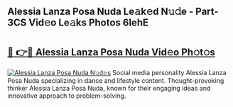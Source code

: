 ## Alessia Lanza Posa Nuda Le𝚊k𝚎d N𝚞𝚍e - Part-3CS Vid𝚎o Le𝚊ks Photos 6lehE

# <h2><a href="http://fbbdhx.evod.top/?m=Alessia+Lanza+Posa+Nuda">🔗 👉🔴 Alessia Lanza Posa Nuda Vid𝚎o Ph𝚘t𝚘s</a></h2>

[![Alessia Lanza Posa Nuda N𝚞d𝚎s](https://i.imgur.com/8V9OHl7.gif)](http://fbbdhx.evod.top/?m=Alessia+Lanza+Posa+Nuda)
Social media personality Alessia Lanza Posa Nuda specializing in dance and lifestyle content. Thought-provoking thinker Alessia Lanza Posa Nuda, known for their engaging ideas and innovative approach to problem-solving. 
